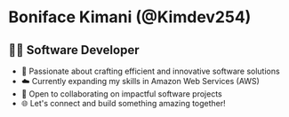 # Boniface Kimani (@Kimdev254)

## 👨‍💻 Software Developer 

- 🚀 Passionate about crafting efficient and innovative software solutions
- ☁️ Currently expanding my skills in Amazon Web Services (AWS)
- 🤝 Open to collaborating on impactful software projects
- 🌐 Let's connect and build something amazing together!

<!---
Kimdev-254/Kimdev-254 is a ✨ special ✨ repository because its `README.md` (this file) appears on your GitHub profile.
You can click the Preview link to take a look at your changes.
--->

